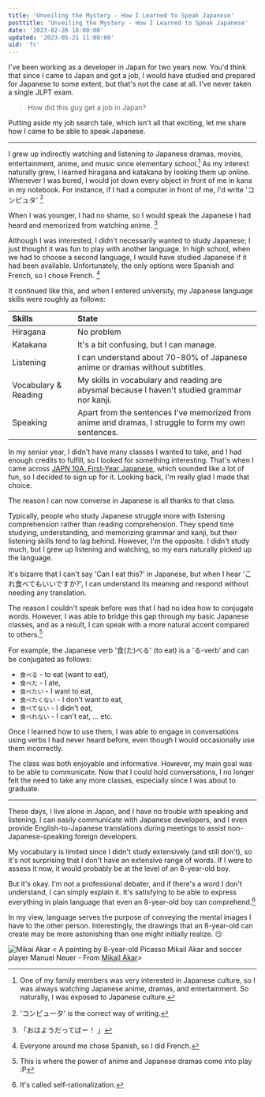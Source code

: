 ```yaml
---
title: 'Unveiling the Mystery - How I Learned to Speak Japanese'
posttitle: 'Unveiling the Mystery - How I Learned to Speak Japanese'
date: '2023-02-26 18:00:00'
updated: '2023-05-21 11:00:00'
uid: 'fc'
---
```



I've been working as a developer in Japan for two years now. You'd think that since I came to Japan and got a job, I would have studied and prepared for Japanese to some extent, but that's not the case at all. I've never taken a single JLPT exam.

> How did this guy get a job in Japan?

Putting aside my job search tale, which isn't all that exciting, let me share how I came to be able to speak Japanese.

---

I grew up indirectly watching and listening to Japanese dramas, movies, entertainment, anime, and music since elementary school.[^a] As my interest naturally grew, I learned hiragana and katakana by looking them up online. Whenever I was bored, I would jot down every object in front of me in kana in my notebook. For instance, if I had a computer in front of me, I'd write 'コンピュタ' [^b]

When I was younger, I had no shame, so I would speak the Japanese I had heard and memorized from watching anime. [^c]

Although I was interested, I didn't necessarily wanted to study Japanese; I just thought it was fun to play with another language. In high school, when we had to choose a second language, I would have studied Japanese if it had been available. Unfortunately, the only options were Spanish and French, so I chose French. [^e]

It continued like this, and when I entered university, my Japanese language skills were roughly as follows:

|Skills| State|
|:-----|:-----|
|Hiragana| No problem|
|Katakana|It's a bit confusing, but I can manage.|
|Listening | I can understand about 70-80% of Japanese anime or dramas without subtitles. |
|Vocabulary & Reading | My skills in vocabulary and reading are abysmal because I haven't studied grammar nor kanji. |
| Speaking | Apart from the sentences I've memorized from anime and dramas, I struggle to form my own sentences. |

In my senior year, I didn't have many classes I wanted to take, and I had enough credits to fulfill, so I looked for something interesting. That's when I came across [JAPN 10A. First-Year Japanese](https://catalog.ucsd.edu/courses/JAPN.html), which sounded like a lot of fun, so I decided to sign up for it. Looking back, I'm really glad I made that choice.

The reason I can now converse in Japanese is all thanks to that class.

Typically, people who study Japanese struggle more with listening comprehension rather than reading comprehension. They spend time studying, understanding, and memorizing grammar and kanji, but their listening skills tend to lag behind. However, I'm the opposite. I didn't study much, but I grew up listening and watching, so my ears naturally picked up the language.

It's bizarre that I can't say 'Can I eat this?' in Japanese, but when I hear 'これ食べてもいいですか?', I can understand its meaning and respond without needing any translation.

The reason I couldn't speak before was that I had no idea how to conjugate words. However, I was able to bridge this gap through my basic Japanese classes, and as a result, I can speak with a more natural accent compared to others.[^f]

For example, the Japanese verb '食(た)べる' (to eat) is a 'る-verb' and can be conjugated as follows:

- `食べる` - to eat (want to eat),
- `食べた` - I ate,
- `食べたい` - I want to eat,
- `食べたくない` - I don't want to eat,
- `食べてない` - I didn't eat,
- `食べれない` - I can't eat, ... etc.

Once I learned how to use them, I was able to engage in conversations using verbs I had never heard before, even though I would occasionally use them incorrectly.

The class was both enjoyable and informative. However, my main goal was to be able to communicate. Now that I could hold conversations, I no longer felt the need to take any more classes, especially since I was about to graduate.

---

These days, I live alone in Japan, and I have no trouble with speaking and listening. I can easily communicate with Japanese developers, and I even provide English-to-Japanese translations during meetings to assist non-Japanese-speaking foreign developers.

My vocabulary is limited since I didn't study extensively (and still don't), so it's not surprising that I don't have an extensive range of words. If I were to assess it now, it would probably be at the level of an 8-year-old boy.

But it's okay. I'm not a professional debater, and if there's a word I don't understand, I can simply explain it. It's satisfying to be able to express everything in plain language that even an 8-year-old boy can comprehend.[^g]

In my view, language serves the purpose of conveying the mental images I have to the other person. Interestingly, the drawings that an 8-year-old can create may be more astonishing than one might initially realize. 😏

![Mikai Akar](/images/mikail-akar.webp)
< A painting by 8-year-old Picasso Mikail Akar and soccer player Manuel Neuer - From [Mikail Akar](https://www.instagram.com/mikails_galerie/?hl=en)>

[^a]: One of my family members was very interested in Japanese culture, so I was always watching Japanese anime, dramas, and entertainment. So naturally, I was exposed to Japanese culture.
[^b]: 'コンピュータ' is the correct way of writing.
[^c]: 「おはようだってばー！ 」
[^e]: Everyone around me chose Spanish, so I did French.
[^f]: This is where the power of anime and Japanese dramas come into play :P
[^g]: It's called self-rationalization.